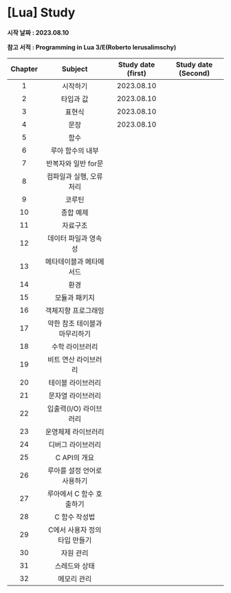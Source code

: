 # [Lua] Study

**시작 날짜 : 2023.08.10**

**참고 서적 : Programming in Lua 3/E(Roberto Ierusalimschy)**

| **Chapter** | **Subject**               | **Study date (first)** | **Study date (Second)** |
| :---------: | :-----------------------: | :------------: | :------------: |
| 1           | 시작하기                   | 2023.08.10     | |
| 2           | 타입과 값                  | 2023.08.10     | |
| 3           | 표현식                     | 2023.08.10     | |
| 4           | 문장                       | 2023.08.10     | |
| 5           | 함수                       |                | |
| 6           | 루아 함수의 내부            |                | |
| 7           | 반복자와 일반 for문         |                | |
| 8           | 컴파일과 실행, 오류 처리     |                | |
| 9           | 코루틴                      |                | |
| 10          | 종합 예제                   |                | |
| 11          | 자료구조                    |                | |
| 12          | 데이터 파일과 영속성         |                | |
| 13          | 메타테이블과 메타메서드      |                | |
| 14          | 환경                        |                | |
| 15          | 모듈과 패키지                |                | |
| 16          | 객체지향 프로그래밍          |                | |
| 17          | 약한 참조 테이블과 마무리하기 |                | |
| 18          | 수학 라이브러리              |                | |
| 19          | 비트 연산 라이브러리         |                | |
| 20          | 테이블 라이브러리            |                | |
| 21          | 문자열 라이브러리            |                | |
| 22          | 입출력(I/O) 라이브러리       |                | |
| 23          | 운영체제 라이브러리          |                | |
| 24          | 디버그 라이브러리            |                | |
| 25          | C API의 개요                |                | |
| 26          | 루아를 설정 언어로 사용하기   |                | |
| 27          | 루아에서 C 함수 호출하기     |                | |
| 28          | C 함수 작성법                |                | |
| 29          | C에서 사용자 정의 타입 만들기 |                | |
| 30          | 자원 관리                    |                | |
| 31          | 스레드와 상태                |                | |
| 32          | 메모리 관리                  |                | |
